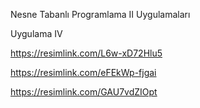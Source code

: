 Nesne Tabanlı Programlama II Uygulamaları

Uygulama IV

 https://resimlink.com/L6w-xD72Hlu5


 
https://resimlink.com/eFEkWp-fjgai




https://resimlink.com/GAU7vdZIOpt

